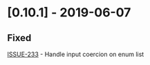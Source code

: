 # [0.10.1] - 2019-06-07

## Fixed

[ISSUE-233](https://github.com/tartiflette/tartiflette/issues/233) - Handle input coercion on enum list
